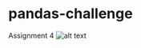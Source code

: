# pandas-challenge
Assignment 4
![alt text](https://github.com/nazila-entezari/Project1.git/Output/Covid19_fig1.png)
